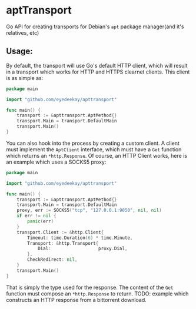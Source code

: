 # aptTransport

Go API for creating transports for Debian's `apt` package manager(and it's relatives, etc)

## Usage:

By default, the transport will use Go's default HTTP client, which will result in a transport which works for HTTP and HTTPS clearnet clients.
This client is as simple as:

```Go
package main

import "github.com/eyedeekay/apttransport"

func main() {
	transport := &apttransport.AptMethod{}
	transport.Main = transport.DefaultMain
	transport.Main()
}
```

You can also hook into the process by creating a custom client.
A client must implement the `AptClient` interface, which must have a `Get` function which returns an `*http.Response`.
Of course, an HTTP Client works, here is an example which uses a SOCKS5 proxy:

```Go
package main

import "github.com/eyedeekay/apttransport"

func main() {
	transport := &apttransport.AptMethod{}
	transport.Main = transport.DefaultMain
    proxy, err := SOCKS5("tcp", "127.0.0.1:9050", nil, nil)
    if err != nil {
        panic(err)
    }
    transport.Client := &http.Client{
		Timeout: time.Duration(6) * time.Minute,
		Transport: &http.Transport{
			Dial:                  proxy.Dial,
		},
		CheckRedirect: nil,
	}
    transport.Main()
}
```

That is simply the type used for the response.
The content of the `Get` function must compose an `*http.Response` to return.
TODO: example which constructs an HTTP response from a bittorrent download.
